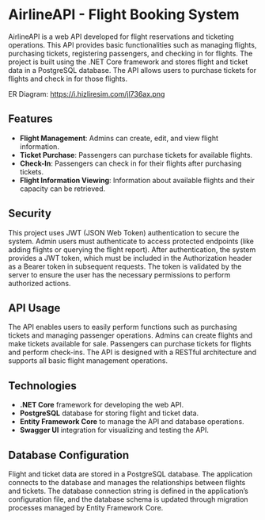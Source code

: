 # AirlineAPI - Flight Booking System

AirlineAPI is a web API developed for flight reservations and ticketing operations. This API provides basic functionalities such as managing flights, purchasing tickets, registering passengers, and checking in for flights. The project is built using the .NET Core framework and stores flight and ticket data in a PostgreSQL database. The API allows users to purchase tickets for flights and check in for those flights.

ER Diagram: https://i.hizliresim.com/jl736ax.png

## Features

- **Flight Management**: Admins can create, edit, and view flight information.
- **Ticket Purchase**: Passengers can purchase tickets for available flights.
- **Check-In**: Passengers can check in for their flights after purchasing tickets.
- **Flight Information Viewing**: Information about available flights and their capacity can be retrieved.

## Security

This project uses JWT (JSON Web Token) authentication to secure the system. Admin users must authenticate to access protected endpoints (like adding flights or querying the flight report). After authentication, the system provides a JWT token, which must be included in the Authorization header as a Bearer token in subsequent requests. The token is validated by the server to ensure the user has the necessary permissions to perform authorized actions.

## API Usage

The API enables users to easily perform functions such as purchasing tickets and managing passenger operations. Admins can create flights and make tickets available for sale. Passengers can purchase tickets for flights and perform check-ins. The API is designed with a RESTful architecture and supports all basic flight management operations.

## Technologies

- **.NET Core** framework for developing the web API.
- **PostgreSQL** database for storing flight and ticket data.
- **Entity Framework Core** to manage the API and database operations.
- **Swagger UI** integration for visualizing and testing the API.

## Database Configuration

Flight and ticket data are stored in a PostgreSQL database. The application connects to the database and manages the relationships between flights and tickets. The database connection string is defined in the application’s configuration file, and the database schema is updated through migration processes managed by Entity Framework Core.
